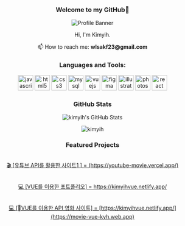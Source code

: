 <h3 align="center">Welcome to my GitHub💫</h3>

<p align="center">
  <img src="https://github.com/kimyih/kimyih.github.io/assets/163376151/f1d6e1a9-f0de-4b23-9d90-4331d63b12eb" alt="Profile Banner"/>
</p>

<p align="center">Hi, I'm Kimyih.</p>

<p align="center">📫 How to reach me: <strong>wlsakf23@gmail.com</strong></p>

<h3 align="center">Languages and Tools:</h3>

<p align="center">
  <a href="https://developer.mozilla.org/en-US/docs/Web/JavaScript" target="_blank" rel="noreferrer">
    <img src="https://cdn.jsdelivr.net/gh/devicons/devicon/icons/javascript/javascript-original.svg" alt="javascript" width="40" height="40"/></a>
  <a href="https://www.w3.org/html/" target="_blank" rel="noreferrer">
    <img src="https://cdn.jsdelivr.net/gh/devicons/devicon/icons/html5/html5-original-wordmark.svg" alt="html5" width="40" height="40"/></a>
  <a href="https://www.w3schools.com/css/" target="_blank" rel="noreferrer">
    <img src="https://cdn.jsdelivr.net/gh/devicons/devicon/icons/css3/css3-original-wordmark.svg" alt="css3" width="40" height="40"/></a>
  <a href="https://www.mysql.com/" target="_blank" rel="noreferrer">
    <img src="https://cdn.jsdelivr.net/gh/devicons/devicon/icons/mysql/mysql-original-wordmark.svg" alt="mysql" width="40" height="40"/></a>
  <a href="https://vuejs.org/" target="_blank" rel="noreferrer">
    <img src="https://cdn.jsdelivr.net/gh/devicons/devicon/icons/vuejs/vuejs-original-wordmark.svg" alt="vuejs" width="40" height="40"/></a>
  <a href="https://www.figma.com/" target="_blank" rel="noreferrer">
    <img src="https://cdn.jsdelivr.net/gh/devicons/devicon/icons/figma/figma-original.svg" alt="figma" width="40" height="40"/></a>
  <a href="https://www.adobe.com/in/products/illustrator.html" target="_blank" rel="noreferrer">
    <img src="https://cdn.jsdelivr.net/gh/devicons/devicon/icons/illustrator/illustrator-line.svg" alt="illustrator" width="40" height="40"/></a>
  <a href="https://www.photoshop.com/en" target="_blank" rel="noreferrer">
    <img src="https://cdn.jsdelivr.net/gh/devicons/devicon/icons/photoshop/photoshop-line.svg" alt="photoshop" width="40" height="40"/></a>
  <a href="https://reactjs.org/" target="_blank" rel="noreferrer">
    <img src="https://cdn.jsdelivr.net/gh/devicons/devicon/icons/react/react-original-wordmark.svg" alt="react" width="40" height="40"/></a>
</p>

<h3 align="center">GitHub Stats</h3>

<p align="center">
  <img src="https://github-readme-stats.vercel.app/api?username=kimyih&show_icons=true&text_color=616161&bg_color=ffffff&locale=en" alt="kimyih's GitHub Stats"/>
</p>

<p align="center">
  <img src="https://komarev.com/ghpvc/?username=kimyih&label=Profile%20views&color=0e75b6&style=flat" alt="kimyih" />
</p>

<h3 align="center">Featured Projects</h3>

<p align="center">
  <a href="https://youtube-movie.vercel.app/" target="_blank">
    <br>
    🎬 [유튜브 API를 활용한 사이트1 ] = (https://youtube-movie.vercel.app/)
  </a>
</p>

<p align="center">
  <a href="https://kimyihvue.netlify.app/" target="_blank">
    <br>
    💻 [VUE를 이용한 포트폴리오] = https://kimyihvue.netlify.app/
  </a>
</p>

<p align="center">
  <a href="https://kimyihvue.netlify.app/" target="_blank">
    <br>
    💻 [VUE를 이용한 API 영화 사이트] = [https://kimyihvue.netlify.app/](https://movie-vue-kyh.web.app)
  </a>
</p>



